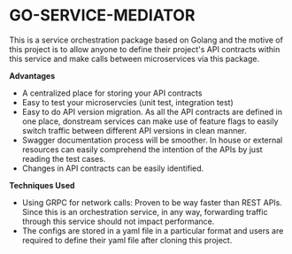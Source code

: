 # GO-SERVICE-MEDIATOR

This is a service orchestration package based on Golang and the motive of this project is to allow anyone to define their project's API contracts within this service and make calls between microservices via this package.

**Advantages**
- A centralized place for storing your API contracts
- Easy to test your microservcies (unit test, integration test)
- Easy to do API version migration. As all the API contracts are defined in one place, donstream services can make use of feature flags to easily switch traffic between different API versions in clean manner.
- Swagger documentation process will be smoother. In house or external resources can easily comprehend the intention of the APIs by just reading the test cases.
- Changes in API contracts can be easily identified.

**Techniques Used**
- Using GRPC for network calls: Proven to be way faster than REST APIs. Since this is an orchestration service, in any way, forwarding traffic through this service should not impact performance.
- The configs are stored in a yaml file in a particular format and users are required to define their yaml file after cloning this project.